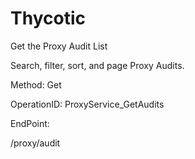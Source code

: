 #     Thycotic


Get the Proxy Audit List

Search, filter, sort, and page Proxy Audits.

Method: Get

OperationID: ProxyService_GetAudits

EndPoint:

/proxy/audit
